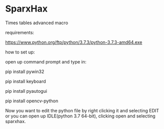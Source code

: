 # SparxHax
Times tables advanced macro

requirements:

https://www.python.org/ftp/python/3.7.3/python-3.7.3-amd64.exe

how to set up:

open up command prompt and type in: 

pip install pywin32

pip install keyboard

pip install pyautogui

pip install opencv-python

Now you want to edit the python file by right clicking it and selecting EDIT or you can open up IDLE(python 3.7 64-bit), clicking open and selecting sparxhax.
